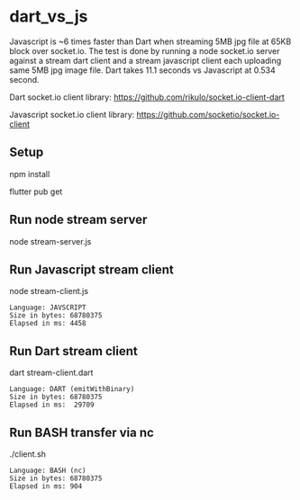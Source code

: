# dart_vs_js

Javascript is ~6 times faster than Dart when streaming 5MB jpg file at 65KB block over socket.io.  The test is done by running a node socket.io server against a stream dart client and a stream javascript client each uploading same 5MB jpg image file.  Dart takes 11.1 seconds vs Javascript at 0.534 second.


Dart socket.io client library:  https://github.com/rikulo/socket.io-client-dart

Javascript socket.io client library:  https://github.com/socketio/socket.io-client

## Setup

npm install

flutter pub get

## Run node stream server

node stream-server.js

## Run Javascript stream client

node stream-client.js
```
Language: JAVSCRIPT
Size in bytes: 68780375
Elapsed in ms: 4458
```

## Run Dart stream client

dart stream-client.dart
```
Language: DART (emitWithBinary)
Size in bytes: 68780375
Elapsed in ms:  29709
```

## Run BASH transfer via nc

./client.sh
```
Language: BASH (nc)
Size in bytes: 68780375
Elapsed in ms: 904
```


